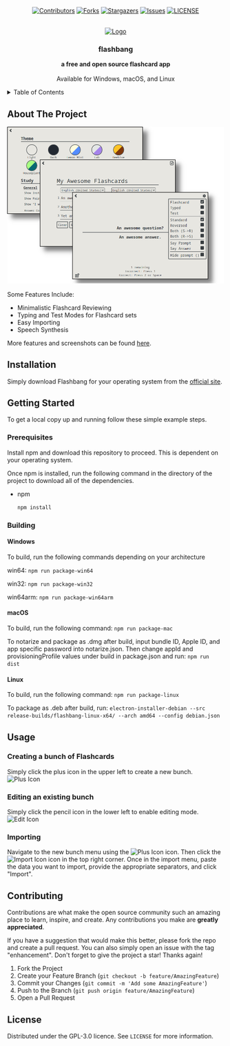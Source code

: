 <a name="readme-top"></a>

<!--
*** Created using the Best-README-Template. https://github.com/othneildrew/Best-README-Template
-->

<!-- PROJECT SHIELDS -->
<!--
*** I'm using markdown "reference style" links for readability.
*** Reference links are enclosed in brackets [ ] instead of parentheses ( ).
*** See the bottom of this document for the declaration of the reference variables
*** for contributors-url, forks-url, etc. This is an optional, concise syntax you may use.
*** https://www.markdownguide.org/basic-syntax/#reference-style-links
-->
<div align="center">

[![Contributors][contributors-shield]][contributors-url]
[![Forks][forks-shield]][forks-url]
[![Stargazers][stars-shield]][stars-url]
[![Issues][issues-shield]][issues-url]
[![LICENSE][license-shield]][license-url]

</div>

<!-- PROJECT LOGO -->
<br />
<div align="center">
  <a href="https://flashbang.lol/">
    <img src="icons/icon.ico" alt="Logo" width="80" height="80">
  </a>

  <h3 align="center">flashbang</h3>

  <p align="center">
    <strong>a free and open source flashcard app</strong>
    <br />
    <br />
    Available for Windows, macOS, and Linux
  </p>
</div>

<!-- TABLE OF CONTENTS -->
<details>
  <summary>Table of Contents</summary>
  <ol>
    <li>
      <a href="#about-the-project">About The Project</a>
    </li>
    <li><a href="#installation">Installation</a></li>
    <li>
      <a href="#getting-started">Getting Started</a>
      <ul>
        <li><a href="#prerequisites">Prerequisites</a></li>
        <li><a href="#building">Building</a></li>
      </ul>
    </li>
    <li><a href="#usage">Usage</a></li>
    <li><a href="#contributing">Contributing</a></li>
    <li><a href="#license">License</a></li>
  </ol>
</details>

<!-- ABOUT THE PROJECT -->

## About The Project

![Flashbang Screenshot](assets/flashbang-showcase.png)

Some Features Include:

-   Minimalistic Flashcard Reviewing
-   Typing and Test Modes for Flashcard sets
-   Easy Importing
-   Speech Synthesis

More features and screenshots can be found <a href="https://flashbang.lol/features.html">here</a>.

## Installation

Simply download Flashbang for your operating system from the <a href="https://flashbang.lol/">official site</a>.

<!-- GETTING STARTED -->

## Getting Started

To get a local copy up and running follow these simple example steps.

### Prerequisites

Install npm and download this repository to proceed. This is dependent on your operating system.

Once npm is installed, run the following command in the directory of the project to download all of the dependencies.

-   npm
    ```sh
    npm install
    ```

### Building

#### Windows

To build, run the following commands depending on your architecture

win64:
`npm run package-win64`

win32:
`npm run package-win32`

win64arm:
`npm run package-win64arm`

#### macOS

To build, run the following command:
`npm run package-mac`

To notarize and package as .dmg after build, input bundle ID, Apple ID, and app specific password into notarize.json. Then change appId and provisioningProfile values under build in package.json and run: `npm run dist`

#### Linux

To build, run the following command:
`npm run package-linux`

To package as .deb after build, run:
`electron-installer-debian --src release-builds/flashbang-linux-x64/ --arch amd64 --config debian.json`

<!-- USAGE EXAMPLES -->

## Usage

### Creating a bunch of Flashcards

Simply click the plus icon in the upper left to create a new bunch.
<img src="internal_icons/plus.svg" alt="Plus Icon" width="20" height="20">

### Editing an existing bunch

Simply click the pencil icon in the lower left to enable editing mode.
<img src="internal_icons/edit.svg" alt="Edit Icon" width="20" height="20">

### Importing

Navigate to the new bunch menu using the <img src="internal_icons/plus.svg" alt="Plus Icon" width="20" height="20"> icon. Then click the <img src="internal_icons/import.svg" alt="Import Icon" width="20" height="20"> icon in the top right corner. Once in the import menu, paste the data you want to import, provide the appropriate separators, and click "Import".

<!-- CONTRIBUTING -->

## Contributing

Contributions are what make the open source community such an amazing place to learn, inspire, and create. Any contributions you make are **greatly appreciated**.

If you have a suggestion that would make this better, please fork the repo and create a pull request. You can also simply open an issue with the tag "enhancement".
Don't forget to give the project a star! Thanks again!

1. Fork the Project
2. Create your Feature Branch (`git checkout -b feature/AmazingFeature`)
3. Commit your Changes (`git commit -m 'Add some AmazingFeature'`)
4. Push to the Branch (`git push origin feature/AmazingFeature`)
5. Open a Pull Request

<!-- LICENSE -->

## License

Distributed under the GPL-3.0 licence. See `LICENSE` for more information.

<!-- MARKDOWN LINKS & IMAGES -->
<!-- https://www.markdownguide.org/basic-syntax/#reference-style-links -->

[contributors-shield]: https://img.shields.io/github/contributors/taylor-hartman/Flashbang.svg?style=for-the-badge
[contributors-url]: https://github.com/taylor-hartman/Flashbang/graphs/contributors
[forks-shield]: https://img.shields.io/github/forks/taylor-hartman/Flashbang.svg?style=for-the-badge
[forks-url]: https://github.com/taylor-hartman/Flashbang/network/members
[stars-shield]: https://img.shields.io/github/stars/taylor-hartman/Flashbang.svg?style=for-the-badge
[stars-url]: https://github.com/taylor-hartman/Flashbang/stargazers
[issues-shield]: https://img.shields.io/github/issues/taylor-hartman/Flashbang.svg?style=for-the-badge
[issues-url]: https://github.com/taylor-hartman/Flashbang/issues
[license-shield]: https://img.shields.io/github/license/taylor-hartman/Flashbang.svg?style=for-the-badge
[license-url]: https://github.com/taylor-hartman/Flashbang/blob/master/LICENSE.txt
